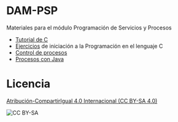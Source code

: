 # DAM-PSP
Materiales para el módulo Programación de Servicios y Procesos


* [Tutorial de C](https://www.learn-c.org/)
* [Ejercicios](https://github.com/franlu/DAM-PSP/tree/master/EjerciciosC) de iniciación a la Programación en el lenguaje C
* [Control de procesos](https://github.com/franlu/DAM-PSP/tree/master/Control_procesos)
* [Procesos con Java](https://github.com/franlu/DAM-PSP/tree/master/Procesos_Java/src)


# Licencia

[Atribución-CompartirIgual 4.0 Internacional (CC BY-SA 4.0)](https://creativecommons.org/licenses/by-sa/4.0/deed.es)

![CC BY-SA](https://mirrors.creativecommons.org/presskit/buttons/80x15/png/by-sa.png)
